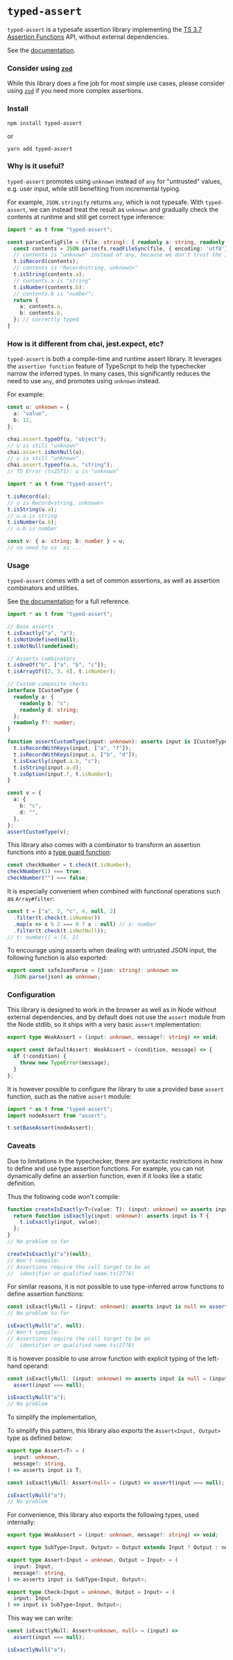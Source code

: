# `typed-assert`

`typed-assert` is a typesafe assertion library implementing the [TS 3.7 Assertion Functions](https://www.typescriptlang.org/docs/handbook/release-notes/typescript-3-7.html#assertion-functions) API, without external dependencies.

See the [documentation](API.md).

### Consider using [`zod`](https://github.com/colinhacks/zod)

While this library does a fine job for most simple use cases, please consider using [`zod`](https://github.com/colinhacks/zod) if you need more complex assertions.

### Install

```npm install typed-assert```

or

```yarn add typed-assert```

### Why is it useful?

`typed-assert` promotes using `unknown` instead of `any` for "untrusted" values, e.g. user input, while still benefiting from incremental typing.

For example, `JSON.stringify` returns `any`, which is not typesafe. With `typed-assert`, we can instead treat the result as `unknown` and gradually check the contents at runtime and still get correct type inference:

```ts
import * as t from "typed-assert";

const parseConfigFile = (file: string): { readonly a: string, readonly b: number } => {
  const contents = JSON.parse(fs.readFileSync(file, { encoding: 'utf8'})) as unknown;
  // contents is "unknown" instead of any, because we don't trust the input yet
  t.isRecord(contents);
  // contents is "Record<string, unknown>"
  t.isString(contents.a);
  // contents.a is "string"
  t.isNumber(contents.b):
  // contents.b is "number";
  return {
    a: contents.a,
    b: contents.b,
  }; // correctly typed
}
```

### How is it different from chai, jest.expect, etc?

`typed-assert` is both a compile-time and runtime assert library. It leverages the `assertion function` feature of TypeScript to help the typechecker narrow the inferred types. In many cases, this significantly reduces the need to use `any`, and promotes using `unknown` instead.

For example:

```ts
const u: unknown = {
  a: "value",
  b: 12,
};

chai.assert.typeOf(u, "object");
// u is still "unknown"
chai.assert.isNotNull(u);
// u is still "unknown"
chai.assert.typeof(u.a, "string");
// TS Error (ts2571): u is "unknown"

import * as t from "typed-assert";

t.isRecord(u);
// u is Record<string, unknown>
t.isString(u.a);
// u.a is string
t.isNumber(u.b);
// u.b is number

const v: { a: string; b: number } = u;
// no need to us `as ...`
```

### Usage

`typed-assert` comes with a set of common assertions, as well as assertion combinators and utilities.

See [the documentation](./API.md) for a full reference.

```ts
import * as t from "typed-assert";

// Base asserts
t.isExactly("a", "a");
t.isNotUndefined(null);
t.isNotNull(undefined);

// Asserts combinators
t.isOneOf("b", ["a", "b", "c"]);
t.isArrayOf([2, 3, 4], t.isNumber);

// Custom composite checks
interface ICustomType {
  readonly a: {
    readonly b: "c";
    readonly d: string;
  };
  readonly f?: number;
}

function assertCustomType(input: unknown): asserts input is ICustomType {
  t.isRecordWithKeys(input, ["a", "f"]);
  t.isRecordWithKeys(input.a, ["b", "d"]);
  t.isExactly(input.a.b, "c");
  t.isString(input.a.d);
  t.isOption(input.f, t.isNumber);
}

const v = {
  a: {
    b: "c",
    d: "",
  },
};
assertCustomType(v);
```

This library also comes with a combinator to transform an assertion functions into a [type guard function](https://www.typescriptlang.org/docs/handbook/advanced-types.html#user-defined-type-guards):
```ts
const checkNumber = t.check(t.isNumber);
checkNumber(1) === true;
checkNumber("") === false;
```

It is especially convenient when combined with functional operations such as `Array#filter`:
```ts
const t = ["a", 3, "c", 4, null, 2]
  .filter(t.check(t.isNumber))
  .map(x => x % 2 === 0 ? x : null) // x: number
  .filter(t.check(t.isNotNull));
// t: number[] = [4, 2]
```

To encourage using asserts when dealing with untrusted JSON input, the following function is also exported:
```ts
export const safeJsonParse = (json: string): unknown =>
  JSON.parse(json) as unknown;
```

### Configuration

This library is designed to work in the browser as well as in Node without external dependencies, and by default does not use the `assert` module from the Node stdlib, so it ships with a very basic `assert` implementation:
```ts
export type WeakAssert = (input: unknown, message?: string) => void;

export const defaultAssert: WeakAssert = (condition, message) => {
  if (!condition) {
    throw new TypeError(message);
  }
};

```

It is however possible to configure the library to use a provided base `assert` function, such as the native `assert` module:
```ts
import * as t from "typed-assert";
import nodeAssert from "assert";

t.setBaseAssert(nodeAssert);
```

### Caveats

Due to limitations in the typechecker, there are syntactic restrictions in how to define and use type assertion functions. For example, you can not dynamically define an assertion function, even if it looks like a static definition.

Thus the following code won't compile:
```ts
function createIsExactly<T>(value: T): (input: unknown) => asserts input is T {
  return function isExactly(input: unknown): asserts input is T {
    t.isExactly(input, value);
  };
}
// No problem so far

createIsExactly("a")(null);
// Won't compile:
// Assertions require the call target to be an
//  identifier or qualified name.ts(2776)
```

For similar reasons, it is not possible to use type-inferred arrow functions to define assertion functions:
```ts
const isExactlyNull = (input: unknown): asserts input is null => assert(input === value);
// No problem so far

isExactlyNull("a", null):
// Won't compile:
// Assertions require the call target to be an
//  identifier or qualified name.ts(2776)
```

It is however possible to use arrow function with explicit typing of the left-hand operand:
```ts
const isExactlyNull: (input: unknown) => asserts input is null = (input) =>
  assert(input === null);

isExactlyNull("a");
// No problem
```

To simplify the implementation,

To simplify this pattern, this library also exports the `Assert<Input, Output>` type as defined below:
```ts
export type Assert<T> = (
  input: unknown,
  message?: string,
) => asserts input is T;

const isExactlyNull: Assert<null> = (input) => assert(input === null);

isExactlyNull("a");
// No problem
```

For convenience, this library also exports the following types, used internally:

```ts
export type WeakAssert = (input: unknown, message?: string) => void;

export type SubType<Input, Output> = Output extends Input ? Output : never;

export type Assert<Input = unknown, Output = Input> = (
  input: Input,
  message?: string,
) => asserts input is SubType<Input, Output>;

export type Check<Input = unknown, Output = Input> = (
  input: Input,
) => input is SubType<Input, Output>;
```

This way we can write:
```ts
const isExactlyNull: Assert<unknown, null> = (input) =>
  assert(input === null);

isExactlyNull("a");
```
